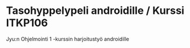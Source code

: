 # Tasohyppelypeli androidille / Kurssi ITKP106
Jyu:n Ohjelmointi 1 -kurssin harjoitustyö androidille
